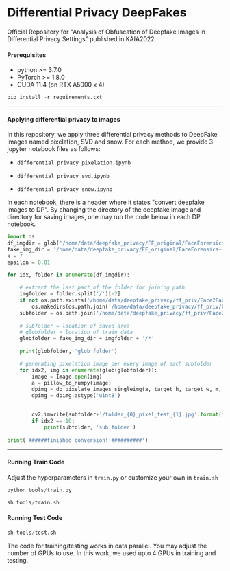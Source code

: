 # Differential Privacy DeepFakes
Official Repository for "Analysis of Obfuscation of Deepfake Images in Differential Privacy Settings" published in KAIA2022.

#### Prerequisites

+ python >= 3.7.0
+ PyTorch >= 1.8.0
+ CUDA 11.4 (on RTX A5000 x 4)

```python
pip install -r requirements.txt
```
-------------
#### Applying differential privacy to images
In this repository, we apply three differential privacy methods to DeepFake images named pixelation, SVD and snow. For each method, we provide 3 jupyter notebook files as follows:

+ `differential privacy pixelation.ipynb`

+ `differential privacy svd.ipynb`

+ `differential privacy snow.ipynb`

In each notebook, there is a header where it states "convert deepfake images to DP". 
By changing the directory of the deepfake image and directory for saving images, one may run the code below in each DP notebook.

```python
import os
df_imgdir = glob('/home/data/deepfake_privacy/FF_original/FaceForensics++/Face2Face/test/real/*/')
fake_img_dir = '/home/data/deepfake_privacy/FF_original/FaceForensics++/Face2Face/test/real/'
k = 7
epsilon = 0.01

for idx, folder in enumerate(df_imgdir):
    
    # extract the last part of the folder for joining path
    imgfolder = folder.split('/')[-2]
    if not os.path.exists('/home/data/deepfake_privacy/ff_priv/Face2Face/pixel/test/real/{0}'.format(imgfolder)):
        os.makedirs(os.path.join('/home/data/deepfake_privacy/ff_priv/Face2Face/pixel/test/real/', imgfolder))
    subfolder = os.path.join('/home/data/deepfake_privacy/ff_priv/Face2Face/pixel/test/real/', imgfolder)
    
    # subfolder = location of saved area
    # globfolder = location of train data
    globfolder = fake_img_dir + imgfolder + '/*'
    
    print(globfolder, 'glob folder')

    # generating pixelation image per every image of each subfolder
    for idx2, img in enumerate(glob(globfolder)):
        image = Image.open(img)
        a = pillow_to_numpy(image)
        dpimg = dp_pixelate_images_singleimg(a, target_h, target_w, m, eps)
        dpimg = dpimg.astype('uint8')
    

        cv2.imwrite(subfolder+'/folder_{0}_pixel_test_{1}.jpg'.format(idx, idx2),cv2.cvtColor(dpimg, cv2.COLOR_RGB2BGR))
        if idx2 == 10:
            print(subfolder, 'sub folder')
            
print('######finished conversion!!##########')

```

-------------
#### Running Train Code
Adjust the hyperparameters in `train.py` or customize your own in `train.sh`
```python
python tools/train.py
```
```python
sh tools/train.sh
```

#### Running Test Code
```python
sh tools/test.sh
```

The code for training/testing works in data parallel. You may adjust the number of GPUs to use. In this work, we used upto 4 GPUs in training and testing.

